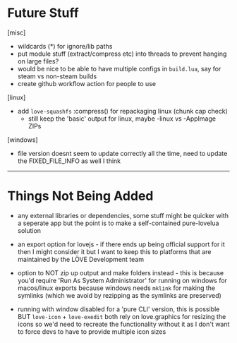 # Future Stuff
[misc]
- wildcards (*) for ignore/lib paths
- put module stuff (extract/compress etc) into threads to prevent hanging on large files?
- would be nice to be able to have multiple configs in `build.lua`, say for steam vs non-steam builds
- create github workflow action for people to use

[linux]
- add `love-squashfs` :compress() for repackaging linux (chunk cap check)
  + still keep the 'basic' output for linux, maybe -linux vs -AppImage ZIPs

[windows]
- file version doesnt seem to update correctly all the time, need to update the FIXED_FILE_INFO as well I think


---


# Things Not Being Added
- any external libraries or dependencies, some stuff might be quicker with a 
  seperate app but the point is to make a self-contained pure-lovelua solution

- an export option for lovejs - if there ends up being official support for it 
  then I might consider it but I want to keep this to platforms that are 
  maintained by the LÖVE Development team

- option to NOT zip up output and make folders instead - this is because you'd
  require 'Run As System Administrator' for running on windows for macos/linux
  exports because windows needs `mklink` for making the symlinks 
  (which we avoid by rezipping as the symlinks are preserved)

- running with window disabled for a 'pure CLI' version, this is possible BUT
  `love-icon` + `love-exedit` both rely on love.graphics for resizing the icons
  so we'd need to recreate the functionality without it as I don't want to force
  devs to have to provide multiple icon sizes
